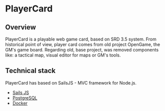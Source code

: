 # PlayerCard

## Overview

PlayerCard is a playable web game card, based on SRD 3.5 system.
From historical point of view, player card comes from old project OpenGame, the GM's game board.
Regarding old, base project, was removed components like: a tactical map, visual editor for maps or GM's tools.

## Technical stack

PlayerCard has based on SailsJS - MVC framework for Node.js.

- [Sails JS](https://sailsjs.com/)
- [PostgreSQL](https://www.postgresql.org/)
- [Docker](https://www.docker.com/)
